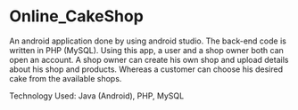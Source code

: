# Online_CakeShop

An android application done by using android studio.
The back-end code is written in PHP (MySQL). Using this app, a user and a
shop owner both can open an account. A shop owner can create his own shop
and upload details about his shop and products. Whereas a customer can
choose his desired cake from the available shops.

Technology Used: Java (Android), PHP, MySQL
